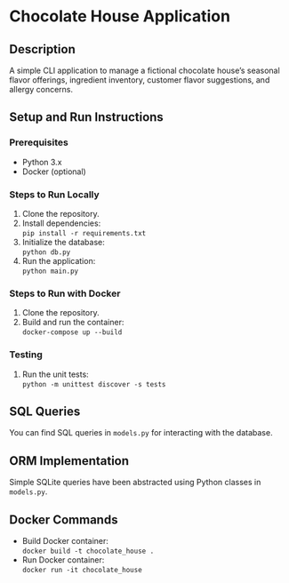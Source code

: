# Chocolate House Application

## Description
A simple CLI application to manage a fictional chocolate house’s seasonal flavor offerings, ingredient inventory, customer flavor suggestions, and allergy concerns.

## Setup and Run Instructions

### Prerequisites
- Python 3.x
- Docker (optional)

### Steps to Run Locally
1. Clone the repository.
2. Install dependencies:  
   `pip install -r requirements.txt`
3. Initialize the database:  
   `python db.py`
4. Run the application:  
   `python main.py`

### Steps to Run with Docker
1. Clone the repository.
2. Build and run the container:  
   `docker-compose up --build`

### Testing
1. Run the unit tests:  
   `python -m unittest discover -s tests`

## SQL Queries
You can find SQL queries in `models.py` for interacting with the database.

## ORM Implementation
Simple SQLite queries have been abstracted using Python classes in `models.py`.

## Docker Commands
- Build Docker container:  
  `docker build -t chocolate_house .`
- Run Docker container:  
  `docker run -it chocolate_house`

